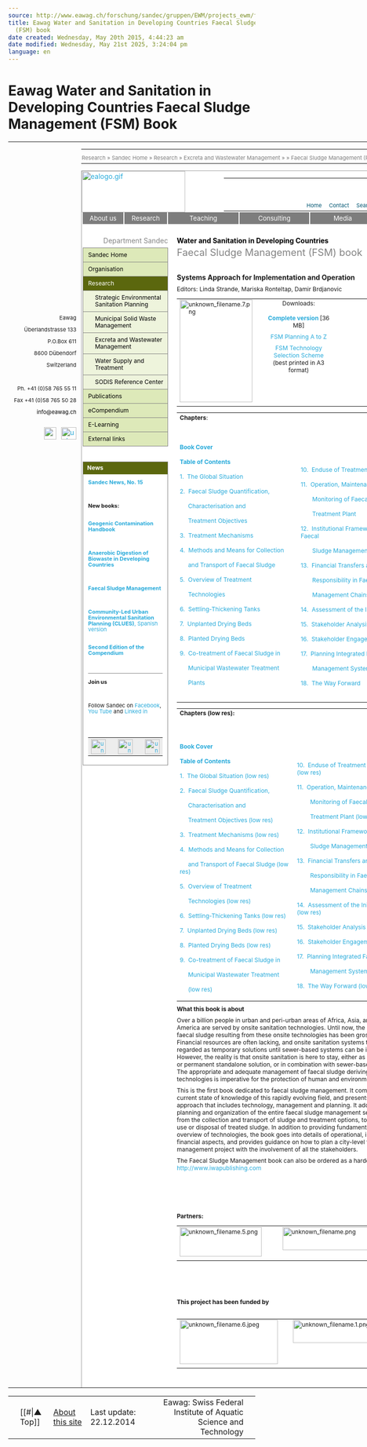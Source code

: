 ```yaml
---
source: http://www.eawag.ch/forschung/sandec/gruppen/EWM/projects_ewm/fsm/index_EN
title: Eawag Water and Sanitation in Developing Countries Faecal Sludge Management
  (FSM) book
date created: Wednesday, May 20th 2015, 4:44:23 am
date modified: Wednesday, May 21st 2025, 3:24:04 pm
language: en
---
```


# Eawag Water and Sanitation in Developing Countries Faecal Sludge Management (FSM) Book
<div class="joplin-table-wrapper"><table border="0" cellspacing="0" cellpadding="0" style="font-size:inherit;font-weight:inherit;font-style:inherit;font-variant:inherit;width:1021px;margin:0px auto;padding:0px;border-collapse:collapse;border-spacing:0px;"><tbody><tr><td style="width:149px;padding:0px;vertical-align:top;background-image:url(http://www.eawag.ch/layout/bg_left_green.jpg);background-position:100% 0%;background-repeat:no-repeat;"><div style="position:relative;right:0px;top:352px;width:139px;font-size:11px;line-height:12px;text-align:right;">Eawag<br><br>Überlandstrasse 133<br><br>P.O.Box 611<br><br>8600 Dübendorf<br><br>Switzerland<br><br><br><br>Ph. +41 (0)58 765 55 11<br><br>Fax +41 (0)58 765 50 28<br><br><a href="https://mail.google.com/mail/?view=cm&amp;fs=1&amp;tf=1&amp;to=info@eawag.ch" target="_blank" style="color:rgb(0, 0, 0);text-decoration:none;">info@eawag.ch</a></div><div style="width:139px;position:relative;right:0px;top:377px;"><a href="https://twitter.com/EawagResearch" style="color:rgb(39, 170, 218);text-decoration:none;float:right;margin-left:10px;display:block;background-image:url(http://www.eawag.ch/layout/layout/tw_gray.png);"><img src="./_resources/Eawag_Water_and_Sanitation_in_Developing_Countries_Faecal_Sludge_Management_(FSM)_book.resources/unknown_filename.3.png" width="31" height="25" alt="unknown_filename.3.png"></a> <a href="http://www.linkedin.com/company/eawag" style="color:rgb(39, 170, 218);text-decoration:none;float:right;width:25px;height:25px;display:block;background-image:url(http://www.eawag.ch/layout/layout/in_gray.png);"><img src="./_resources/Eawag_Water_and_Sanitation_in_Developing_Countries_Faecal_Sludge_Management_(FSM)_book.resources/unknown_filename.9.png" width="25" height="25" alt="unknown_filename.9.png"></a></div></td><td style="width:692px;padding:0px;vertical-align:top;"><table border="0" cellspacing="0" cellpadding="0" style="font-size:inherit;font-weight:inherit;font-style:inherit;font-variant:inherit;"><tbody><tr><td style="height:29px;padding-left:1px;color:rgb(125, 125, 125);vertical-align:bottom;"><span style="font-size:11px;line-height:13px;"><a href="http://www.eawag.ch/forschung/index_EN" style="color:rgb(125, 125, 125);text-decoration:none;font-size:11px;line-height:13px;">Research</a> </span><span style="font-size:11px;line-height:13px;">» <a href="http://www.eawag.ch/forschung/sandec/index_EN" style="color:rgb(125, 125, 125);text-decoration:none;font-size:11px;line-height:13px;">Sandec Home</a> </span><span style="font-size:11px;line-height:13px;">» <a href="http://www.eawag.ch/forschung/sandec/gruppen/index_EN" style="color:rgb(125, 125, 125);text-decoration:none;font-size:11px;line-height:13px;">Research</a> </span><span style="font-size:11px;line-height:13px;">» <a href="http://www.eawag.ch/forschung/sandec/gruppen/EWM/index_EN" style="color:rgb(125, 125, 125);text-decoration:none;font-size:11px;line-height:13px;">Excreta and Wastewater Management</a> </span><span style="font-size:11px;line-height:13px;">» </span><span style="font-size:11px;line-height:13px;">» <a href="http://www.eawag.ch/forschung/sandec/gruppen/EWM/projects_ewm/fsm/index_EN" style="color:rgb(125, 125, 125);text-decoration:none;font-size:11px;line-height:13px;">Faecal Sludge Management (FSM) book</a></span><span style="font-size:11px;line-height:13px;"></span></td></tr></tbody></table><div style="border-top-width:1px;border-right-width:1px;border-left-width:1px;border-style:solid solid none;border-top-color:rgb(159, 159, 159);border-right-color:rgb(159, 159, 159);border-left-color:rgb(159, 159, 159);background-color:rgb(255, 255, 255);"><div style="width:690px;clear:both;"><div style="width:240px;height:84px;float:left;"><a href="http://www.eawag.ch/index_EN" style="color:rgb(39, 170, 218);text-decoration:none;"><img src="./_resources/Eawag_Water_and_Sanitation_in_Developing_Countries_Faecal_Sludge_Management_(FSM)_book.resources/ealogo.gif" width="211" height="84" alt="ealogo.gif"></a></div><div style="width:400px;height:84px;float:right;"><table border="0" cellpadding="0" cellspacing="0" style="font-size:inherit;font-weight:inherit;font-style:inherit;font-variant:inherit;"><tbody><tr><td style="width:400px;height:67px;text-align:right;vertical-align:bottom;padding-right:10px;color:rgb(125, 125, 125);">&nbsp; <span style="font-size:11px;line-height:13px;text-align:right;padding-left:11px;display:inline;"><a href="http://www.eawag.ch/index_EN" style="color:rgb(0, 85, 114);text-decoration:none;">Home</a></span> <span style="font-size:11px;line-height:13px;text-align:right;padding-left:11px;display:inline;"><a href="http://www.eawag.ch/site/kontakt_EN" style="color:rgb(0, 85, 114);text-decoration:none;">Contact</a></span> <span style="font-size:11px;line-height:13px;text-align:right;padding-left:11px;display:inline;"><a href="http://www.eawag.ch/site/suche_EN" style="color:rgb(0, 85, 114);text-decoration:none;">Search</a></span> <span style="font-size:11px;line-height:13px;text-align:right;padding-left:11px;display:inline;"><a href="http://www.eawag.ch/forschung/sandec/gruppen/EWM/projects_ewm/fsm/index?clear_lang=1" style="color:rgb(0, 85, 114);text-decoration:none;">DE</a></span> | <span style="font-size:11px;line-height:13px;font-weight:bold;color:rgb(0, 0, 0);text-align:right;padding-left:0px;display:inline;">EN</span> | <span style="font-size:11px;line-height:13px;text-align:right;padding-left:0px;display:inline;"><a href="http://www.eawag.ch/forschung/sandec/gruppen/EWM/projects_ewm/fsm/index_FR" style="color:rgb(0, 85, 114);text-decoration:none;">FR</a></span></td></tr></tbody></table></div></div><div style="width:686px;height:24px;clear:both;overflow:hidden;margin-left:2px;margin-right:2px;background-color:rgb(125, 125, 125);"><div style="float:left;"><div style="width:84px;height:24px;"><div style="height:24px;padding-left:10px;padding-right:10px;border-left-width:1px;border-left-style:none;border-left-color:rgb(255, 255, 255);border-right-width:1px;border-right-style:solid;border-right-color:rgb(255, 255, 255);color:rgb(255, 255, 255);text-align:center;font-size:13px;line-height:15px;width:63px;"><div style="padding-top:5px;"><a href="http://www.eawag.ch/about/index_EN" style="color:rgb(255, 255, 255);text-decoration:none;">About us</a></div></div></div></div><div style="float:left;"><div style="width:89px;height:24px;"><div style="height:24px;padding-left:10px;padding-right:10px;border-left-width:1px;border-left-style:solid;border-left-color:rgb(255, 255, 255);border-right-width:1px;border-right-style:solid;border-right-color:rgb(255, 255, 255);color:rgb(255, 255, 255);text-align:center;font-size:13px;line-height:15px;width:67px;"><div style="padding-top:5px;"><a href="http://www.eawag.ch/forschung/index_EN" style="color:rgb(255, 255, 255);text-decoration:none;">Research</a></div></div></div></div><div style="float:left;"><div style="width:146px;height:24px;"><div style="height:24px;padding-left:10px;padding-right:10px;border-left-width:1px;border-left-style:solid;border-left-color:rgb(255, 255, 255);border-right-width:1px;border-right-style:solid;border-right-color:rgb(255, 255, 255);color:rgb(255, 255, 255);text-align:center;font-size:13px;line-height:15px;width:124px;"><div style="padding-top:5px;"><a href="http://www.eawag.ch/lehre/index_EN" style="color:rgb(255, 255, 255);text-decoration:none;">Teaching</a></div></div></div></div><div style="float:left;"><div style="width:144px;height:24px;"><div style="height:24px;padding-left:10px;padding-right:10px;border-left-width:1px;border-left-style:solid;border-left-color:rgb(255, 255, 255);border-right-width:1px;border-right-style:solid;border-right-color:rgb(255, 255, 255);color:rgb(255, 255, 255);text-align:center;font-size:13px;line-height:15px;width:122px;"><div style="padding-top:5px;"><a href="http://www.eawag.ch/beratung/index_EN" style="color:rgb(255, 255, 255);text-decoration:none;">Consulting</a></div></div></div></div><div style="float:left;"><div style="width:135px;height:24px;"><div style="height:24px;padding-left:10px;padding-right:10px;border-left-width:1px;border-left-style:solid;border-left-color:rgb(255, 255, 255);border-right-width:1px;border-right-style:solid;border-right-color:rgb(255, 255, 255);color:rgb(255, 255, 255);text-align:center;font-size:13px;line-height:15px;width:113px;"><div style="padding-top:5px;"><a href="http://www.eawag.ch/medien/index_EN" style="color:rgb(255, 255, 255);text-decoration:none;">Media</a></div></div></div></div><div style="float:left;"><div style="width:88px;height:24px;"><div style="height:24px;padding-left:10px;padding-right:10px;border-left-width:1px;border-left-style:solid;border-left-color:rgb(255, 255, 255);border-right-width:1px;border-right-style:none;border-right-color:rgb(255, 255, 255);color:rgb(255, 255, 255);text-align:center;font-size:13px;line-height:15px;width:67px;"><div style="padding-top:5px;"><a href="http://www.eawag.ch/jobs/index_EN" style="color:rgb(255, 255, 255);text-decoration:none;">Positions</a></div></div></div></div></div><div style="width:672px;height:22px;clear:both;"><div style="width:11px;height:10px;margin-top:12px;float:right;"><a href="http://www.eawag.ch/forschung/sandec/gruppen/EWM/projects_ewm/fsm/index_EN?print=1" style="color:rgb(39, 170, 218);text-decoration:none;"><img src="./_resources/Eawag_Water_and_Sanitation_in_Developing_Countries_Faecal_Sludge_Management_(FSM)_book.resources/print.gif" width="11" height="10" alt="print.gif"></a></div></div><div style="width:686px;clear:both;overflow:hidden;margin-left:2px;margin-right:2px;"><div style="width:174px;min-height:625px;float:left;"><div style="width:100%;height:26px;overflow:hidden;margin:0px;padding:0px;text-align:right;color:rgb(132, 132, 132);font-size:14px;line-height:24px;"><a href="http://www.eawag.ch/index_EN" style="color:rgb(132, 132, 132);text-decoration:none;">Department Sandec</a></div><div style="font-size:12px;line-height:14px;width:172px;border-top-width:1px;border-top-style:solid;border-top-color:rgb(132, 132, 132);border-right-width:1px;border-right-style:solid;border-right-color:rgb(132, 132, 132);border-left-width:1px;border-left-style:solid;border-left-color:rgb(132, 132, 132);background-color:rgb(221, 233, 185);"><div style="padding:7px 5px 7px 10px;border-bottom-width:1px;border-bottom-style:solid;border-bottom-color:rgb(132, 132, 132);font-size:12px;"><a href="http://www.eawag.ch/forschung/sandec/index_EN" style="color:rgb(0, 0, 0);text-decoration:none;">Sandec Home</a></div><div style="padding:7px 5px 7px 10px;border-bottom-width:1px;border-bottom-style:solid;border-bottom-color:rgb(132, 132, 132);font-size:12px;"><a href="http://www.eawag.ch/forschung/sandec/organisation/index_EN" style="color:rgb(0, 0, 0);text-decoration:none;">Organisation</a></div><div style="padding:7px 5px 7px 10px;border-bottom-width:1px;border-bottom-style:solid;border-bottom-color:rgb(132, 132, 132);background-color:rgb(91, 103, 14);font-size:12px;"><a href="http://www.eawag.ch/forschung/sandec/gruppen/index_EN" style="color:rgb(255, 255, 255);text-decoration:none;">Research</a></div><div style="padding:7px 5px 7px 10px;border-bottom-width:1px;border-bottom-style:solid;border-bottom-color:rgb(132, 132, 132);padding-left:24px;background-color:rgb(238, 244, 220);"><a href="http://www.eawag.ch/forschung/sandec/gruppen/SESP/index_EN" style="color:rgb(0, 0, 0);text-decoration:none;">Strategic Environmental Sanitation Planning</a></div><div style="padding:7px 5px 7px 10px;border-bottom-width:1px;border-bottom-style:solid;border-bottom-color:rgb(132, 132, 132);padding-left:24px;background-color:rgb(238, 244, 220);"><a href="http://www.eawag.ch/forschung/sandec/gruppen/MSWM/index_EN" style="color:rgb(0, 0, 0);text-decoration:none;">Municipal Solid Waste Management</a></div><div style="padding:7px 5px 7px 10px;border-bottom-width:1px;border-bottom-style:solid;border-bottom-color:rgb(132, 132, 132);padding-left:24px;background-color:rgb(238, 244, 220);background-image:url(http://www.eawag.ch/layout/layout/bullet_green.gif);background-position:8px 0px;background-repeat:no-repeat;"><a href="http://www.eawag.ch/forschung/sandec/gruppen/EWM/index_EN" style="color:rgb(0, 0, 0);text-decoration:none;">Excreta and Wastewater Management</a></div><div style="padding:7px 5px 7px 10px;border-bottom-width:1px;border-bottom-style:solid;border-bottom-color:rgb(132, 132, 132);padding-left:24px;background-color:rgb(238, 244, 220);"><a href="http://www.eawag.ch/forschung/sandec/gruppen/WST/index_EN" style="color:rgb(0, 0, 0);text-decoration:none;">Water Supply and Treatment</a></div><div style="padding:7px 5px 7px 10px;border-bottom-width:1px;border-bottom-style:solid;border-bottom-color:rgb(132, 132, 132);padding-left:24px;background-color:rgb(238, 244, 220);"><a href="http://www.eawag.ch/forschung/sandec/gruppen/SODIS/index_EN" style="color:rgb(0, 0, 0);text-decoration:none;">SODIS Reference Center</a></div><div style="padding:7px 5px 7px 10px;border-bottom-width:1px;border-bottom-style:solid;border-bottom-color:rgb(132, 132, 132);font-size:12px;"><a href="http://www.eawag.ch/forschung/sandec/publikationen/index_EN" style="color:rgb(0, 0, 0);text-decoration:none;">Publications</a></div><div style="padding:7px 5px 7px 10px;border-bottom-width:1px;border-bottom-style:solid;border-bottom-color:rgb(132, 132, 132);font-size:12px;"><a href="http://www.eawag.ch/forschung/sandec/ecompendium/index_EN" style="color:rgb(0, 0, 0);text-decoration:none;">eCompendium</a></div><div style="padding:7px 5px 7px 10px;border-bottom-width:1px;border-bottom-style:solid;border-bottom-color:rgb(132, 132, 132);font-size:12px;"><a href="http://www.eawag.ch/forschung/sandec/elearning/index_EN" style="color:rgb(0, 0, 0);text-decoration:none;">E-Learning</a></div><div style="padding:7px 5px 7px 10px;border-bottom-width:1px;border-bottom-style:solid;border-bottom-color:rgb(132, 132, 132);font-size:12px;"><a href="http://www.eawag.ch/forschung/sandec/external_links/index_EN" style="color:rgb(0, 0, 0);text-decoration:none;">External links</a></div></div><div style="padding:7px 5px 7px 10px;">&nbsp;</div><div style="width:172px;margin-bottom:12px;border:1px solid rgb(132, 132, 132);background-color:rgb(255, 255, 255);"><div style="height:20px;padding-top:5px;padding-left:8px;color:rgb(255, 255, 255);font-size:12px;line-height:14px;font-weight:bold;background-color:rgb(91, 103, 14);">News</div><div style="padding:10px;font-size:11px;line-height:12px;background-color:rgb(255, 255, 255);"><p style="margin:0px;padding:0px;"><a href="http://www.eawag.ch/forschung/sandec/publikationen/general/dl/sandec_news_15.pdf" target="_blank" style="color:rgb(39, 170, 218);text-decoration:none;"><strong>Sandec News, No. 15</strong></a><br><br></p><p style="margin:0px;padding:0px;"><br><br><strong>New books:</strong></p><p style="margin:0px;padding:0px;"><a href="http://www.eawag.ch/forschung/qp/wrq/index" target="_blank" style="color:rgb(39, 170, 218);text-decoration:none;"><br><br></a></p><p style="margin:0px;padding:0px;"><strong><a href="http://www.eawag.ch/forschung/qp/wrq/index" target="_blank" style="color:rgb(39, 170, 218);text-decoration:none;">Geogenic Contamination Handbook</a></strong><br><br></p><p style="margin:0px;padding:0px;"><strong><br><br></strong></p><p style="margin:0px;padding:0px;"><strong><a href="http://www.eawag.ch/forschung/sandec/publikationen/swm/dl/biowaste.pdf" target="_blank" style="color:rgb(39, 170, 218);text-decoration:none;">Anaerobic Digestion of Biowaste in Developing Countries</a><br><br></strong></p><p style="margin:0px;padding:0px;"><strong><a href="http://www.eawag.ch/forschung/sandec/gruppen/EWM/projects_ewm/fsm/index_EN" target="_blank" style="color:rgb(39, 170, 218);text-decoration:none;"><br><br></a></strong></p><p style="margin:0px;padding:0px;"><strong><a href="http://www.eawag.ch/forschung/sandec/gruppen/EWM/projects_ewm/fsm/index_EN" target="_blank" style="color:rgb(39, 170, 218);text-decoration:none;">Faecal Sludge Management</a><a href="http://www.eawag.ch/forschung/sandec/gruppen/EWM/projects_ewm/fsm/index_EN" target="_blank" style="color:rgb(39, 170, 218);text-decoration:none;"></a><br><br></strong></p><p style="margin:0px;padding:0px;"><strong><br><br></strong></p><p style="margin:0px;padding:0px;"><a href="http://www.eawag.ch/forschung/sandec/publikationen/sesp/dl/clues_sp.pdf" target="_blank" style="color:rgb(39, 170, 218);text-decoration:none;"><strong>Community-Led Urban Environmental Sanitation Planning (CLUES)</strong>, Spanish version</a></p><p style="margin:0px;padding:0px;"><br><br><strong><a href="http://www.eawag.ch/forschung/sandec/publikationen/compendium_e/index_EN" target="_self" style="color:rgb(39, 170, 218);text-decoration:none;">Second Edition of the Compendium<br><br></a></strong></p><p style="border-bottom:1px solid #848484;">&nbsp;</p><p style="margin:0px;padding:0px;"><a href="http://www.eawag.ch/forschung/sandec/publikationen/general/dl/sandec_news_14.pdf" target="_blank" style="color:rgb(39, 170, 218);text-decoration:none;"><strong></strong></a></p><p style="margin:0px;padding:0px;"><strong>Join us</strong><br><br><br><br>Follow Sandec on <a href="https://www.facebook.com/Sandec" target="_blank" style="color:rgb(39, 170, 218);text-decoration:none;">Facebook</a>, <a href="http://www.youtube.com/channel/UCdDwnhvbqp2qMN1D4XyS8nA" target="_blank" style="color:rgb(39, 170, 218);text-decoration:none;">You Tube</a> and <a href="http://www.linkedin.com/groups?gid=2985183&amp;trk=my_groups-b-grp-v" target="_blank" style="color:rgb(39, 170, 218);text-decoration:none;">Linked in</a><br><br><br><br></p><table width="100%" cellspacing="0" cellpadding="0" style="font-size:inherit;font-weight:inherit;font-style:inherit;font-variant:inherit;margin-bottom:8px;"><colgroup><col width="32%"> <col width="1%"> <col width="32%"> <col width="1%"> <col width="32%"></colgroup><tbody><tr style="background-color:rgb(237, 237, 237);"><td style="vertical-align:top;padding-top:3px;padding-bottom:3px;text-align:center;"><a href="https://www.facebook.com/Sandec" title="Sandec on facebook" target="_blank" style="color:rgb(39, 170, 218);text-decoration:none;"><img src="./_resources/Eawag_Water_and_Sanitation_in_Developing_Countries_Faecal_Sludge_Management_(FSM)_book.resources/unknown_filename.4.jpeg" width="30" height="30" alt="unknown_filename.4.jpeg"></a></td><td style="vertical-align:top;padding-top:3px;padding-bottom:3px;text-align:left;">&nbsp;</td><td style="vertical-align:top;padding-top:3px;padding-bottom:3px;text-align:center;"><a href="http://www.youtube.com/channel/UCdDwnhvbqp2qMN1D4XyS8nA" title="Sandec on You Tube" target="_blank" style="color:rgb(39, 170, 218);text-decoration:none;"><img src="./_resources/Eawag_Water_and_Sanitation_in_Developing_Countries_Faecal_Sludge_Management_(FSM)_book.resources/unknown_filename.2.jpeg" width="30" height="30" alt="unknown_filename.2.jpeg"></a></td><td style="vertical-align:top;padding-top:3px;padding-bottom:3px;text-align:left;">&nbsp;</td><td style="vertical-align:top;padding-top:3px;padding-bottom:3px;text-align:center;"><a href="http://www.linkedin.com/groups?gid=2985183&amp;trk=my_groups-b-grp-v" title="Sandec on linkedin" target="_blank" style="color:rgb(39, 170, 218);text-decoration:none;"><img src="./_resources/Eawag_Water_and_Sanitation_in_Developing_Countries_Faecal_Sludge_Management_(FSM)_book.resources/unknown_filename.8.jpeg" width="30" height="30" alt="unknown_filename.8.jpeg"></a></td></tr></tbody></table></div></div><div>&nbsp;</div></div><div style="width:18px;float:left;">&nbsp;</div><div style="width:494px;float:left;overflow-x:hidden;"><div style="width:478px;font-size:12px;"><div style="padding:0px 0px 1px;color:rgb(0, 0, 0);border:none;font-size:14px;line-height:23px;background-color:rgb(255, 255, 255);margin:0px;font-weight:bold;">Water and Sanitation in Developing Countries</div><div style="padding:0px;margin:0px 0px 20px;font-size:20px;font-weight:normal;color:rgb(132, 132, 132);">Faecal Sludge Management (FSM) book</div><h3 style="padding:0px;margin:30px 0px 8px;font-size:14px;line-height:17px;font-weight:bold;">Systems Approach for Implementation and Operation</h3><p style="padding:0px;margin:0px 0px 8px;font-size:12px;line-height:15px;">Editors: Linda Strande, Mariska Ronteltap, Damir Brdjanovic</p><table width="100%" cellspacing="0" cellpadding="0" style="font-size:inherit;font-weight:inherit;font-style:inherit;font-variant:inherit;margin-bottom:8px;"><colgroup><col width="33%"> <col width="1%"> <col width="32%"> <col width="1%"> <col width="32%"></colgroup><tbody><tr><td style="vertical-align:top;padding-bottom:8px;text-align:left;"><img src="./_resources/Eawag_Water_and_Sanitation_in_Developing_Countries_Faecal_Sludge_Management_(FSM)_book.resources/unknown_filename.7.png" width="148" height="209" alt="unknown_filename.7.png"></td><td style="vertical-align:top;padding-bottom:8px;text-align:left;">&nbsp;</td><td style="vertical-align:top;padding-bottom:8px;text-align:center;">Downloads:<strong><br><br></strong><p style="padding:0px;margin:0px 0px 8px;font-size:12px;line-height:15px;"><a href="http://www.eawag.ch/forschung/sandec/publikationen/ewm/dl/fsm_book.pdf" target="_blank" style="color:rgb(39, 170, 218);text-decoration:none;"><strong>Complete version</strong></a><strong> </strong>[36 MB]</p><p style="padding:0px;margin:0px 0px 8px;font-size:12px;line-height:15px;"><a href="http://www.eawag.ch/forschung/sandec/publikationen/ewm/dl/FSM_Planning_From_AtoZ.pdf" style="color:rgb(39, 170, 218);text-decoration:none;">FSM Planning A to Z</a></p><p style="padding:0px;margin:0px 0px 8px;font-size:12px;line-height:15px;"><a href="http://www.eawag.ch/forschung/sandec/publikationen/ewm/dl/FSM_Technology_Selection_Scheme.pdf" style="color:rgb(39, 170, 218);text-decoration:none;">FSM Technology Selection Scheme</a> (best printed in A3 format)<strong><br><br></strong></p></td><td style="vertical-align:top;padding-bottom:8px;text-align:left;">&nbsp;</td><td style="vertical-align:top;padding-bottom:8px;text-align:left;">&nbsp;</td></tr></tbody></table><table width="100%" cellspacing="0" cellpadding="0" style="font-size:inherit;font-weight:inherit;font-style:inherit;font-variant:inherit;margin-bottom:8px;"><colgroup><col width="48%"> <col width="2%"> <col width="48%"></colgroup><tbody><tr><td style="vertical-align:top;padding-bottom:8px;text-align:left;"><strong>Chapters</strong>:<br><br><br><br><strong><a href="http://www.eawag.ch/forschung/sandec/publikationen/ewm/dl/fsm_cover.pdf" target="_blank" style="color:rgb(39, 170, 218);text-decoration:none;">Book Cover</a><br><br><a href="http://www.eawag.ch/forschung/sandec/publikationen/ewm/dl/fsm_00.pdf" target="_blank" style="color:rgb(39, 170, 218);text-decoration:none;">Table of Contents</a></strong><br><br><a href="http://www.eawag.ch/forschung/sandec/publikationen/ewm/dl/fsm_1.pdf" target="_blank" style="color:rgb(39, 170, 218);text-decoration:none;">1.&nbsp; The Global Situation</a><br><br><a href="http://www.eawag.ch/forschung/sandec/publikationen/ewm/dl/fsm_2.pdf" target="_blank" style="color:rgb(39, 170, 218);text-decoration:none;">2.&nbsp; Faecal Sludge Quantification,<br><br>&nbsp;&nbsp;&nbsp;&nbsp; Characterisation and<br><br>&nbsp;&nbsp; &nbsp; Treatment Objectives<br><br></a><a href="http://www.eawag.ch/forschung/sandec/publikationen/ewm/dl/fsm_3.pdf" target="_blank" style="color:rgb(39, 170, 218);text-decoration:none;">3.&nbsp; Treatment Mechanisms<br><br></a><a href="http://www.eawag.ch/forschung/sandec/publikationen/ewm/dl/fsm_4.pdf" target="_blank" style="color:rgb(39, 170, 218);text-decoration:none;">4.&nbsp; Methods and Means for Collection<br><br>&nbsp; &nbsp;&nbsp; and Transport of Faecal Sludge<br><br></a><a href="http://www.eawag.ch/forschung/sandec/publikationen/ewm/dl/fsm_5.pdf" target="_blank" style="color:rgb(39, 170, 218);text-decoration:none;">5.&nbsp; Overview of Treatment<br><br>&nbsp;&nbsp;&nbsp;&nbsp; Technologies<br><br></a><a href="http://www.eawag.ch/forschung/sandec/publikationen/ewm/dl/fsm_6.pdf" target="_blank" style="color:rgb(39, 170, 218);text-decoration:none;">6.&nbsp; Settling-Thickening Tanks<br><br></a><a href="http://www.eawag.ch/forschung/sandec/publikationen/ewm/dl/fsm_7.pdf" target="_blank" style="color:rgb(39, 170, 218);text-decoration:none;">7.&nbsp; Unplanted Drying Beds</a><br><br><a href="http://www.eawag.ch/forschung/sandec/publikationen/ewm/dl/fsm_8.pdf" target="_blank" style="color:rgb(39, 170, 218);text-decoration:none;">8.&nbsp; Planted Drying Beds</a><br><br><a href="http://www.eawag.ch/forschung/sandec/publikationen/ewm/dl/fsm_9.pdf" target="_blank" style="color:rgb(39, 170, 218);text-decoration:none;">9.&nbsp; Co-treatment of Faecal Sludge in<br><br>&nbsp;&nbsp;&nbsp;&nbsp; Municipal Wastewater Treatment<br><br>&nbsp;&nbsp;&nbsp;&nbsp; Plants</a><a href="http://apollo.emp-eaw.ch:9999/forschung/sandec/publikationen/ewm/dl/fsm_9.pdf" target="_blank" style="color:rgb(39, 170, 218);text-decoration:none;"><br><br></a></td><td style="vertical-align:top;padding-bottom:8px;text-align:left;">&nbsp;</td><td style="vertical-align:top;padding-bottom:8px;text-align:left;"><a href="http://apollo.emp-eaw.ch:9999/forschung/sandec/publikationen/ewm/dl/fsm_9.pdf" target="_blank" style="color:rgb(39, 170, 218);text-decoration:none;"><br><br></a><p style="padding:0px;margin:0px 0px 8px;font-size:12px;line-height:15px;"><a href="http://apollo.emp-eaw.ch:9999/forschung/sandec/publikationen/ewm/dl/fsm_10.pdf" target="_blank" style="color:rgb(39, 170, 218);text-decoration:none;"><br><br></a></p><p style="padding:0px;margin:0px 0px 8px;font-size:12px;line-height:15px;"><a href="http://apollo.emp-eaw.ch:9999/forschung/sandec/publikationen/ewm/dl/fsm_10.pdf" target="_blank" style="color:rgb(39, 170, 218);text-decoration:none;"><br><br></a></p><p style="padding:0px;margin:0px 0px 8px;font-size:12px;line-height:15px;"><a href="http://www.eawag.ch/forschung/sandec/publikationen/ewm/dl/fsm_10.pdf" target="_blank" style="color:rgb(39, 170, 218);text-decoration:none;">10.&nbsp; Enduse of Treatment Products</a><br><br><a href="http://www.eawag.ch/forschung/sandec/publikationen/ewm/dl/fsm_11.pdf" target="_blank" style="color:rgb(39, 170, 218);text-decoration:none;">11.&nbsp; Operation, Maintenance and<br><br>&nbsp;&nbsp;&nbsp;&nbsp;&nbsp;&nbsp; Monitoring of Faecal Sludge<br><br>&nbsp;&nbsp;&nbsp;&nbsp;&nbsp;&nbsp; Treatment Plant<br><br></a><a href="http://www.eawag.ch/forschung/sandec/publikationen/ewm/dl/fsm_12.pdf" target="_blank" style="color:rgb(39, 170, 218);text-decoration:none;">12.&nbsp; Institutional Frameworks for Faecal&nbsp;<br><br>&nbsp;&nbsp;&nbsp;&nbsp;&nbsp;&nbsp; Sludge Management<br><br></a><a href="http://www.eawag.ch/forschung/sandec/publikationen/ewm/dl/fsm_13.pdf" target="_blank" style="color:rgb(39, 170, 218);text-decoration:none;">13.&nbsp; Financial Transfers and<br><br>&nbsp;&nbsp;&nbsp;&nbsp; &nbsp; Responsibility in Faecal Sludge<br><br>&nbsp;&nbsp;&nbsp;&nbsp;&nbsp;&nbsp; Management Chains<br><br></a><a href="http://www.eawag.ch/forschung/sandec/publikationen/ewm/dl/fsm_14.pdf" target="_blank" style="color:rgb(39, 170, 218);text-decoration:none;">14.&nbsp; Assessment of the Initial Situation<br><br></a><a href="http://www.eawag.ch/forschung/sandec/publikationen/ewm/dl/fsm_15.pdf" target="_blank" style="color:rgb(39, 170, 218);text-decoration:none;">15.&nbsp; Stakeholder Analysis<br><br></a><a href="http://www.eawag.ch/forschung/sandec/publikationen/ewm/dl/fsm_16.pdf" target="_blank" style="color:rgb(39, 170, 218);text-decoration:none;">16.&nbsp; Stakeholder Engagement<br><br></a><a href="http://www.eawag.ch/forschung/sandec/publikationen/ewm/dl/fsm_17.pdf" target="_blank" style="color:rgb(39, 170, 218);text-decoration:none;">17.&nbsp; Planning Integrated Faecal Sludge<br><br>&nbsp;&nbsp;&nbsp;&nbsp;&nbsp;&nbsp; Management Systems<br><br></a><a href="http://www.eawag.ch/forschung/sandec/publikationen/ewm/dl/fsm_18.pdf" target="_blank" style="color:rgb(39, 170, 218);text-decoration:none;">18.&nbsp; The Way Forward<br><br></a></p></td></tr></tbody></table><table width="100%" cellspacing="0" cellpadding="0" style="font-size:inherit;font-weight:inherit;font-style:inherit;font-variant:inherit;margin-bottom:8px;"><colgroup><col width="50%"> <col width="50%"></colgroup><tbody><tr><td style="vertical-align:top;padding-bottom:8px;text-align:left;"><strong>Chapters (low res):</strong><br><br><p style="padding:0px;margin:0px 0px 8px;font-size:12px;line-height:15px;"><strong><a href="http://apollo.emp-eaw.ch:9999/forschung/sandec/publikationen/ewm/dl/fsm_cover.pdf" target="_blank" style="color:rgb(39, 170, 218);text-decoration:none;"><br><br></a></strong></p><p style="padding:0px;margin:0px 0px 8px;font-size:12px;line-height:15px;"><strong><a href="http://apollo.emp-eaw.ch:9999/forschung/sandec/publikationen/ewm/dl/fsm_cover.pdf" target="_blank" style="color:rgb(39, 170, 218);text-decoration:none;">Book Cover</a><br><br><a href="http://apollo.emp-eaw.ch:9999/forschung/sandec/publikationen/ewm/dl/fsm_00.pdf" target="_blank" style="color:rgb(39, 170, 218);text-decoration:none;">Table of Contents</a></strong><br><br><a href="http://apollo.emp-eaw.ch:9999/forschung/sandec/publikationen/ewm/dl/FSM_Ch01_lowres.pdf" target="_blank" style="color:rgb(39, 170, 218);text-decoration:none;">1.&nbsp; The Global Situation (low res)</a><br><br><a href="http://apollo.emp-eaw.ch:9999/forschung/sandec/publikationen/ewm/dl/FSM_Ch02_lowres.pdf" target="_blank" style="color:rgb(39, 170, 218);text-decoration:none;">2.&nbsp; Faecal Sludge Quantification,<br><br>&nbsp;&nbsp;&nbsp;&nbsp; Characterisation and<br><br>&nbsp;&nbsp; &nbsp; Treatment Objectives<strong></strong></a><strong><a href="http://apollo.emp-eaw.ch:9999/forschung/sandec/publikationen/ewm/dl/fsm_1.pdf" target="_blank" style="color:rgb(39, 170, 218);text-decoration:none;"> </a></strong><a href="http://apollo.emp-eaw.ch:9999/forschung/sandec/publikationen/ewm/dl/fsm_1.pdf" target="_blank" style="color:rgb(39, 170, 218);text-decoration:none;">(low res</a><a href="http://apollo.emp-eaw.ch:9999/forschung/sandec/publikationen/ewm/dl/fsm_1.pdf" target="_blank" style="color:rgb(39, 170, 218);text-decoration:none;">)</a><br><br><a href="http://apollo.emp-eaw.ch:9999/forschung/sandec/publikationen/ewm/dl/FSM_Ch03_lowres.pdf" style="color:rgb(39, 170, 218);text-decoration:none;">3.&nbsp; Treatment Mechanisms<strong></strong></a><strong><a href="http://apollo.emp-eaw.ch:9999/forschung/sandec/publikationen/ewm/dl/FSM_Ch03_lowres.pdf" style="color:rgb(39, 170, 218);text-decoration:none;"> </a></strong><a href="http://apollo.emp-eaw.ch:9999/forschung/sandec/publikationen/ewm/dl/FSM_Ch03_lowres.pdf" style="color:rgb(39, 170, 218);text-decoration:none;">(low res)</a><br><br><a href="http://apollo.emp-eaw.ch:9999/forschung/sandec/publikationen/ewm/dl/FSM_Ch04_lowres.pdf" target="_blank" style="color:rgb(39, 170, 218);text-decoration:none;">4.&nbsp; Methods and Means for Collection<br><br>&nbsp; &nbsp;&nbsp; and Transport of Faecal Sludge<strong></strong></a><strong><a href="http://apollo.emp-eaw.ch:9999/forschung/sandec/publikationen/ewm/dl/FSM_Ch04_lowres.pdf" style="color:rgb(39, 170, 218);text-decoration:none;"> </a></strong><a href="http://apollo.emp-eaw.ch:9999/forschung/sandec/publikationen/ewm/dl/FSM_Ch04_lowres.pdf" style="color:rgb(39, 170, 218);text-decoration:none;">(low res)</a><br><br><a href="http://apollo.emp-eaw.ch:9999/forschung/sandec/publikationen/ewm/dl/FSM_Ch05_lowres.pdf" target="_blank" style="color:rgb(39, 170, 218);text-decoration:none;">5.&nbsp; Overview of Treatment<br><br>&nbsp;&nbsp;&nbsp;&nbsp; Technologies<strong></strong></a><strong><a href="http://apollo.emp-eaw.ch:9999/forschung/sandec/publikationen/ewm/dl/FSM_Ch05_lowres.pdf" style="color:rgb(39, 170, 218);text-decoration:none;"> </a></strong><a href="http://apollo.emp-eaw.ch:9999/forschung/sandec/publikationen/ewm/dl/FSM_Ch05_lowres.pdf" style="color:rgb(39, 170, 218);text-decoration:none;">(low res)</a><br><br><a href="http://apollo.emp-eaw.ch:9999/forschung/sandec/publikationen/ewm/dl/FSM_Ch06_lowres.pdf" target="_blank" style="color:rgb(39, 170, 218);text-decoration:none;">6.&nbsp; Settling-Thickening Tanks<strong></strong></a><strong><a href="http://apollo.emp-eaw.ch:9999/forschung/sandec/publikationen/ewm/dl/FSM_Ch06_lowres.pdf" style="color:rgb(39, 170, 218);text-decoration:none;"> </a></strong><a href="http://apollo.emp-eaw.ch:9999/forschung/sandec/publikationen/ewm/dl/FSM_Ch06_lowres.pdf" style="color:rgb(39, 170, 218);text-decoration:none;">(low res)</a><br><br><a href="http://apollo.emp-eaw.ch:9999/forschung/sandec/publikationen/ewm/dl/FSM_Ch07_lowres.pdf" style="color:rgb(39, 170, 218);text-decoration:none;">7.&nbsp; Unplanted Drying Beds</a><strong><a href="http://apollo.emp-eaw.ch:9999/forschung/sandec/publikationen/ewm/dl/FSM_Ch07_lowres.pdf" style="color:rgb(39, 170, 218);text-decoration:none;"> </a></strong><a href="http://apollo.emp-eaw.ch:9999/forschung/sandec/publikationen/ewm/dl/FSM_Ch07_lowres.pdf" style="color:rgb(39, 170, 218);text-decoration:none;">(low res)</a><br><br><a href="http://apollo.emp-eaw.ch:9999/forschung/sandec/publikationen/ewm/dl/FSM_Ch08_lowres.pdf" target="_blank" style="color:rgb(39, 170, 218);text-decoration:none;">8.&nbsp; Planted Drying Beds (low res)</a><br><br><a href="http://apollo.emp-eaw.ch:9999/forschung/sandec/publikationen/ewm/dl/FSM_Ch09_lowres.pdf" target="_blank" style="color:rgb(39, 170, 218);text-decoration:none;">9.&nbsp; Co-treatment of Faecal Sludge in<br><br>&nbsp;&nbsp;&nbsp;&nbsp; Municipal Wastewater Treatment<br><br>&nbsp;&nbsp;&nbsp;&nbsp; (low res)</a></p></td><td style="vertical-align:top;padding-bottom:8px;text-align:left;"><a href="http://apollo.emp-eaw.ch:9999/forschung/sandec/publikationen/ewm/dl/FSM_Ch10_lowres.pdf" target="_blank" style="color:rgb(39, 170, 218);text-decoration:none;"><br><br></a><p style="padding:0px;margin:0px 0px 8px;font-size:12px;line-height:15px;"><a href="http://apollo.emp-eaw.ch:9999/forschung/sandec/publikationen/ewm/dl/FSM_Ch10_lowres.pdf" target="_blank" style="color:rgb(39, 170, 218);text-decoration:none;"><br><br></a></p><p style="padding:0px;margin:0px 0px 8px;font-size:12px;line-height:15px;"><a href="http://apollo.emp-eaw.ch:9999/forschung/sandec/publikationen/ewm/dl/FSM_Ch10_lowres.pdf" target="_blank" style="color:rgb(39, 170, 218);text-decoration:none;"><br><br></a></p><p style="padding:0px;margin:0px 0px 8px;font-size:12px;line-height:15px;"><a href="http://apollo.emp-eaw.ch:9999/forschung/sandec/publikationen/ewm/dl/FSM_Ch10_lowres.pdf" target="_blank" style="color:rgb(39, 170, 218);text-decoration:none;">10.&nbsp; Enduse of Treatment Products&nbsp;&nbsp;&nbsp;&nbsp; (low res)</a><br><br><a href="http://apollo.emp-eaw.ch:9999/forschung/sandec/publikationen/ewm/dl/FSM_Ch11_lowres.pdf" target="_blank" style="color:rgb(39, 170, 218);text-decoration:none;">11.&nbsp; Operation, Maintenance and<br><br>&nbsp;&nbsp;&nbsp;&nbsp;&nbsp;&nbsp;&nbsp; Monitoring of Faecal Sludge<br><br>&nbsp;&nbsp;&nbsp;&nbsp; &nbsp;&nbsp; Treatment Plant (low res)</a><br><br><a href="http://apollo.emp-eaw.ch:9999/forschung/sandec/publikationen/ewm/dl/FSM_Ch12_lowres.pdf" target="_blank" style="color:rgb(39, 170, 218);text-decoration:none;">12.&nbsp; Institutional Frameworks for Faecal&nbsp;<br><br>&nbsp;&nbsp;&nbsp;&nbsp;&nbsp;&nbsp;&nbsp; Sludge Management</a><a href="http://apollo.emp-eaw.ch:9999/forschung/sandec/publikationen/ewm/dl/FSM_Ch12_lowres.pdf" style="color:rgb(39, 170, 218);text-decoration:none;"> </a><a href="http://apollo.emp-eaw.ch:9999/forschung/sandec/publikationen/ewm/dl/FSM_Ch12_lowres.pdf" style="color:rgb(39, 170, 218);text-decoration:none;">(low res)</a><br><br><a href="http://apollo.emp-eaw.ch:9999/forschung/sandec/publikationen/ewm/dl/FSM_Ch13_lowres.pdf" target="_blank" style="color:rgb(39, 170, 218);text-decoration:none;">13.&nbsp; Financial Transfers and<br><br>&nbsp;&nbsp;&nbsp;&nbsp;&nbsp; &nbsp; Responsibility in Faecal Sludge<br><br>&nbsp;&nbsp;&nbsp;&nbsp;&nbsp;&nbsp;&nbsp; Management Chains (low res)</a><br><br><a href="http://apollo.emp-eaw.ch:9999/forschung/sandec/publikationen/ewm/dl/FSM_Ch14_lowres.pdf" target="_blank" style="color:rgb(39, 170, 218);text-decoration:none;">14.&nbsp; Assessment of the Initial Situation (low res)</a><br><br><a href="http://apollo.emp-eaw.ch:9999/forschung/sandec/publikationen/ewm/dl/FSM_Ch15_lowres.pdf" target="_blank" style="color:rgb(39, 170, 218);text-decoration:none;">15.&nbsp; Stakeholder Analysis</a><a href="http://apollo.emp-eaw.ch:9999/forschung/sandec/publikationen/ewm/dl/FSM_Ch15_lowres.pdf" style="color:rgb(39, 170, 218);text-decoration:none;"> </a><a href="http://apollo.emp-eaw.ch:9999/forschung/sandec/publikationen/ewm/dl/FSM_Ch15_lowres.pdf" style="color:rgb(39, 170, 218);text-decoration:none;">(low res)</a><br><br><a href="http://apollo.emp-eaw.ch:9999/forschung/sandec/publikationen/ewm/dl/FSM_Ch16_lowres.pdf" target="_blank" style="color:rgb(39, 170, 218);text-decoration:none;">16.&nbsp; Stakeholder Engagement (low res)</a><br><br><a href="http://apollo.emp-eaw.ch:9999/forschung/sandec/publikationen/ewm/dl/FSM_Ch17_lowres.pdf" target="_blank" style="color:rgb(39, 170, 218);text-decoration:none;">17.&nbsp; Planning Integrated Faecal Sludge<br><br>&nbsp;&nbsp;&nbsp;&nbsp;&nbsp;&nbsp;&nbsp; Management Systems (low res)</a><br><br><a href="http://apollo.emp-eaw.ch:9999/forschung/sandec/publikationen/ewm/dl/FSM_Ch18_lowres.pdf" target="_blank" style="color:rgb(39, 170, 218);text-decoration:none;">18.&nbsp; The Way Forward (low res)</a></p></td></tr></tbody></table><p style="padding:0px;margin:0px 0px 8px;font-size:12px;line-height:15px;"><strong></strong><strong>What this book is about</strong></p><p style="padding:0px;margin:0px 0px 8px;font-size:12px;line-height:15px;">Over a billion people in urban and peri-urban areas of Africa, Asia, and Latin America are served by onsite sanitation technologies. Until now, the management of faecal sludge resulting from these onsite technologies has been grossly neglected. Financial resources are often lacking, and onsite sanitation systems tend to be regarded as temporary solutions until sewer-based systems can be implemented. However, the reality is that onsite sanitation is here to stay, either as an intermediate or permanent standalone solution, or in combination with sewer-based systems. The appropriate and adequate management of faecal sludge deriving from onsite technologies is imperative for the protection of human and environmental health.</p><p style="padding:0px;margin:0px 0px 8px;font-size:12px;line-height:15px;">This is the first book dedicated to faecal sludge management. It compiles the current state of knowledge of this rapidly evolving field, and presents an integrated approach that includes technology, management and planning. It addresses the planning and organization of the entire faecal sludge management service chain, from the collection and transport of sludge and treatment options, to the final en d use or disposal of treated sludge. In addition to providing fundamentals and an overview of technologies, the book goes into details of operational, institutional and financial aspects, and provides guidance on how to plan a city-level faecal sludge management project with the involvement of all the stakeholders.</p><p style="padding:0px;margin:0px 0px 8px;font-size:12px;line-height:15px;">The Faecal Sludge Management book can also be ordered as a hardcopy at: <a href="http://www.iwapublishing.com/template.cfm?name=isbn9781780404721" target="_blank" style="color:rgb(39, 170, 218);text-decoration:none;">http://www.iwapublishing.com</a><br><br><br><br><br><br></p><p style="padding:0px;margin:0px 0px 8px;font-size:12px;line-height:15px;"><strong>Partners:</strong></p><table width="100%" cellspacing="0" cellpadding="0" style="font-size:inherit;font-weight:inherit;font-style:inherit;font-variant:inherit;margin-bottom:8px;"><colgroup><col width="50%"> <col width="50%"></colgroup><tbody><tr><td style="vertical-align:top;padding-bottom:8px;text-align:left;"><img src="./_resources/Eawag_Water_and_Sanitation_in_Developing_Countries_Faecal_Sludge_Management_(FSM)_book.resources/unknown_filename.5.png" width="167" height="60" alt="unknown_filename.5.png"></td><td style="vertical-align:top;padding-bottom:8px;text-align:left;"><img src="./_resources/Eawag_Water_and_Sanitation_in_Developing_Countries_Faecal_Sludge_Management_(FSM)_book.resources/unknown_filename.png" width="198" height="47" alt="unknown_filename.png"></td></tr></tbody></table><p style="padding:0px;margin:0px 0px 8px;font-size:12px;line-height:15px;"><br><br><strong><br><br></strong></p><p style="padding:0px;margin:0px 0px 8px;font-size:12px;line-height:15px;"><strong>This project has been funded by</strong><br><br></p><table width="100%" cellspacing="0" cellpadding="0" style="font-size:inherit;font-weight:inherit;font-style:inherit;font-variant:inherit;margin-bottom:8px;"><colgroup><col width="50%"> <col width="50%"></colgroup><tbody><tr><td style="vertical-align:top;padding-bottom:8px;text-align:left;"><img src="./_resources/Eawag_Water_and_Sanitation_in_Developing_Countries_Faecal_Sludge_Management_(FSM)_book.resources/unknown_filename.6.jpeg" width="200" height="90" alt="unknown_filename.6.jpeg"></td><td style="vertical-align:top;padding-bottom:8px;text-align:left;"><img src="./_resources/Eawag_Water_and_Sanitation_in_Developing_Countries_Faecal_Sludge_Management_(FSM)_book.resources/unknown_filename.1.png" width="235" height="47" alt="unknown_filename.1.png"></td></tr></tbody></table></div><div style="height:31px;font-size:0px;line-height:0px;background-color:rgb(255, 255, 255);">&nbsp;</div></div></div></div></td><td style="width:180px;padding:0px;vertical-align:top;background-image:url(http://www.eawag.ch/layout/bg_right_green.jpg);background-position:0% 0%;background-repeat:no-repeat;"><div style="position:relative;top:354px;left:8px;z-index:40;width:172px;border:1px solid rgb(132, 132, 132);font-size:11px;line-height:13px;background-color:rgb(255, 255, 255);"><div style="height:20px;padding-top:5px;padding-left:8px;color:rgb(255, 255, 255);font-size:12px;line-height:14px;font-weight:bold;background-color:rgb(91, 103, 14);">Contact</div><div style="overflow-x:hidden;padding:10px;color:rgb(0, 0, 0);font-size:11px;line-height:12px;"><p style="margin:0px;padding:0px;">Eawag<br><br>Water and Sanitation in Developing Countries<br><br>P.O. Box 611<br><br>8600 Dübendorf<br><br>Switzerland</p><p style="margin:0px;padding:0px;"><a href="http://www.eawag.ch/about/personen/homepages/torrecat/index_EN" target="_self" style="color:rgb(39, 170, 218);text-decoration:none;"><br><br></a></p><p style="margin:0px;padding:0px;"><a href="http://www.eawag.ch/about/personen/homepages/torrecat/index_EN" target="_blank" style="color:rgb(39, 170, 218);text-decoration:none;">Caterina Dalla Torre</a><br><br>Ph: +41 (0)58 765 52 86</p><p style="margin:0px;padding:0px;">Fax +41 (0)58 765 50 28<br><br><a href="https://mail.google.com/mail/?view=cm&amp;fs=1&amp;tf=1&amp;to=caterina.dallatorre@eawag.ch" target="_blank" style="color:rgb(39, 170, 218);text-decoration:none;">caterina.dallatorre@eawag.ch</a><br><br><br><br></p><p style="margin:0px;padding:0px;"><a href="http://www.eawag.ch/about/personen/homepages/segginja/index_EN" target="_blank" style="color:rgb(39, 170, 218);text-decoration:none;">Jasmine Segginger</a><br><br>Ph: +41 (0)58 765 68 25<br><br>Fax +41 (0)58 765 50 28</p><p style="margin:0px;padding:0px;"><a href="https://mail.google.com/mail/?view=cm&amp;fs=1&amp;tf=1&amp;to=jasmine.segginger@eawag.ch" target="_blank" style="color:rgb(39, 170, 218);text-decoration:none;">jasmine.segginger@eawag.ch</a></p><p style="margin:0px;padding:0px;"><a href="https://mail.google.com/mail/?view=cm&amp;fs=1&amp;tf=1&amp;to=christian.zurbruegg@eawag.ch" target="_blank" style="color:rgb(39, 170, 218);text-decoration:none;"></a><br><br></p></div></div></td></tr></tbody></table></div>

|     |     |     |     |     |     |
| --- | --- | --- | --- | ---: | --- |
|     | [[#\|▲ Top]] | [About this site](http://www.eawag.ch/site/index_EN) | Last update: 22.12.2014 | Eawag: Swiss Federal Institute of Aquatic Science and Technology |     |
